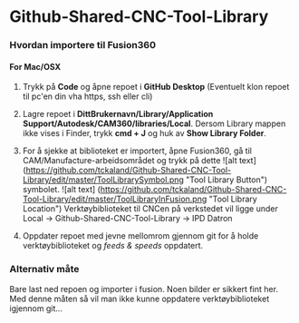 # Github-Shared-CNC-Tool-Library

 
### Hvordan importere til Fusion360

#### For Mac/OSX

1. Trykk på **Code** og åpne repoet i **GitHub Desktop** (Eventuelt klon repoet til pc'en din vha https, ssh eller cli)

2. Lagre repoet i **DittBrukernavn/Library/Application Support/Autodesk/CAM360/libraries/Local**. Dersom Library mappen ikke vises i Finder, trykk **cmd + J** og huk av **Show Library Folder**.

3. For å sjekke at biblioteket er importert, åpne Fusion360, gå til CAM/Manufacture-arbeidsområdet og trykk på dette 
![alt text] (https://github.com/tckaland/Github-Shared-CNC-Tool-Library/edit/master/ToolLibrarySymbol.png "Tool Library Button")
 symbolet. 
 ![alt text] (https://github.com/tckaland/Github-Shared-CNC-Tool-Library/edit/master/ToolLibraryInFusion.png "Tool Library Location")
 Verktøybiblioteket til CNCen på verkstedet vil ligge under Local -> Github-Shared-CNC-Tool-Library -> IPD Datron

3. Oppdater repoet med jevne mellomrom gjennom git for å holde verktøybiblioteket og *feeds & speeds* oppdatert.


### Alternativ måte

Bare last ned repoen og importer i fusion. Noen bilder er sikkert fint her. Med denne måten så vil man ikke kunne oppdatere verktøybiblioteket igjennom git...
